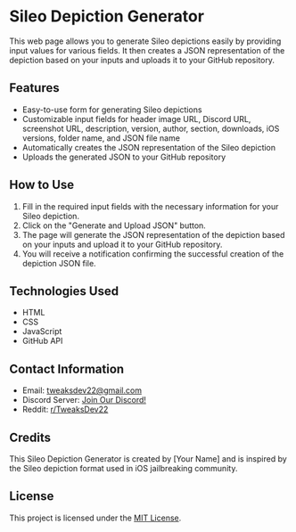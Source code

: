 # Sileo Depiction Generator

This web page allows you to generate Sileo depictions easily by providing input values for various fields. It then creates a JSON representation of the depiction based on your inputs and uploads it to your GitHub repository.

## Features

- Easy-to-use form for generating Sileo depictions
- Customizable input fields for header image URL, Discord URL, screenshot URL, description, version, author, section, downloads, iOS versions, folder name, and JSON file name
- Automatically creates the JSON representation of the Sileo depiction
- Uploads the generated JSON to your GitHub repository

## How to Use

1. Fill in the required input fields with the necessary information for your Sileo depiction.
2. Click on the "Generate and Upload JSON" button.
3. The page will generate the JSON representation of the depiction based on your inputs and upload it to your GitHub repository.
4. You will receive a notification confirming the successful creation of the depiction JSON file.

## Technologies Used

- HTML
- CSS
- JavaScript
- GitHub API

## Contact Information

- Email: [tweaksdev22@gmail.com](mailto:tweaksdev22@gmail.com)
- Discord Server: [Join Our Discord!](https://discord.gg/Q67N6VFXnJ)
- Reddit: [r/TweaksDev22](https://www.reddit.com/r/TweaksDev22/)

## Credits

This Sileo Depiction Generator is created by [Your Name] and is inspired by the Sileo depiction format used in iOS jailbreaking community.

## License

This project is licensed under the [MIT License](LICENSE).
